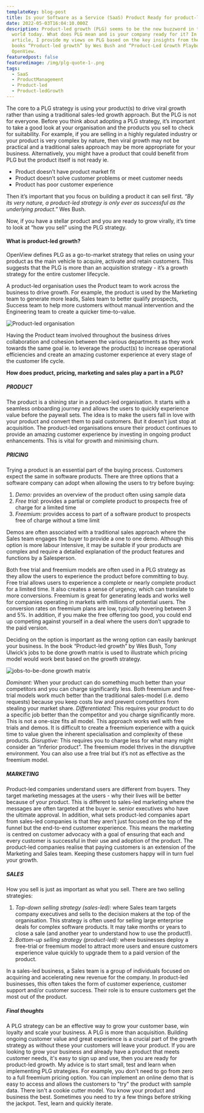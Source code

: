 ```yaml
---
templateKey: blog-post
title: Is your Software as a Service (SaaS) Product Ready for product-led growth?
date: 2022-05-03T16:04:10.000Z
description: Product-led growth (PLG) seems to be the new buzzword in the SaaS
  world today. What does PLG mean and is your company ready for it? In this
  article, I provide my views on PLG based on the key insights from the two
  books “Product-led growth” by Wes Bush and “Product-Led Growth Playbook” by
  OpenView. 
featuredpost: false
featuredimage: /img/plg-quote-1-.png
tags:
  - SaaS
  - ProductManagement
  - Product-led
  - Product-ledGrowth
---
```

The core to a PLG strategy is using your product(s) to drive viral growth rather than using a traditional sales-led growth approach. But the PLG is not for everyone. Before you think about adopting a PLG strategy, it’s important to take a good look at your organisation and the products you sell to check for suitability. For example, if you are selling in a highly regulated industry or your product is very complex by nature, then viral growth may not be practical and a traditional sales approach may be more appropriate for your business. Alternatively, you might have a product that could benefit from PLG but the product itself is not ready ie.

* Product doesn’t have product market fit 
* Product doesn’t solve customer problems or meet customer needs 
* Product has poor customer experience

Then it’s important that you focus on building a product it can sell first. *“By its very nature, a product-led strategy is only ever as successful as the underlying product.”* Wes Bush.

Now, if you have a stellar product and you are ready to grow virally, it’s time to look at “how you sell” using the PLG strategy. 

#### What is product-led growth?

OpenView defines PLG as a go-to-market strategy that relies on using your product as the main vehicle to acquire, activate and retain customers. This suggests that the PLG is more than an acquisition strategy - it’s a growth strategy for the entire customer lifecycle. 

A product-led organisation uses the Product team to work across the business to drive growth. For example, the product is used by the Marketing team to generate more leads, Sales team to better qualify prospects, Success team to help more customers without manual intervention and the Engineering team to create a quicker time-to-value.

![Product-led organisation](/img/product-led-organisation.png)

Having the Product team involved throughout the business drives collaboration and cohesion between the various departments as they work towards the same goal ie. to leverage the product(s) to increase operational efficiencies and create an amazing customer experience at every stage of the customer life cycle.

**How does product, pricing, marketing and sales play a part in a PLG?**

##### PRODUCT

The product is a shining star in a product-led organisation. It starts with a seamless onboarding journey and allows the users to quickly experience value before the paywall sets. The idea is to make the users fall in love with your product and convert them to paid customers. But it doesn’t just stop at acquisition. The product-led organisations ensure their product continues to provide an amazing customer experience by investing in ongoing product enhancements. This is vital for growth and minimising churn. 

##### PRICING

Trying a product is an essential part of the buying process. Customers expect the same in software products. There are three options that a software company can adopt when allowing the users to try before buying:

1. *Demo:* provides an overview of the product often using sample data 
2. *Free trial:* provides a partial or complete product to prospects free of charge for a limited time
3. *Freemium:* provides access to part of a software product to prospects free of charge without a time limit

Demos are often associated with a traditional sales approach where the Sales team engages the buyer to provide a one to one demo. Although this option is more labour intensive, it may be suitable if your products are complex and require a detailed explanation of the product features and functions by a Salesperson.

Both free trial and freemium models are often used in a PLG strategy as they allow the users to experience the product before committing to buy. Free trial allows users to experience a complete or nearly complete product for a limited time. It also creates a sense of urgency, which can translate to more conversions. Freemium is great for generating leads and works well for companies operating in markets with millions of potential users. The conversion rates on freemium plans are low, typically hovering between 3 and 5%. In addition, if you make the free offering too good, you could end up competing against yourself in a deal where the users don’t upgrade to the paid version.

Deciding on the option is important as the wrong option can easily bankrupt your business. In the book “Product-led growth” by Wes Bush, Tony Ulwick’s jobs to be done growth matrix is used to illustrate which pricing model would work best based on the growth strategy.

![jobs-to-be-done growth matrix](/img/tony-ulwick-s-jobs-to-be-done-growth-matrix-aps.png)

*Dominant:* When your product can do something much better than your competitors and you can charge significantly less. Both freemium and free-trial models work much better than the traditional sales-model (i.e. demo requests) because you keep costs low and prevent competitors from stealing your market share.
*Differentiated:* This requires your product to do a specific job better than the competitor and you charge significantly more. This is not a one-size fits all model. This approach works well with free trials and demos. It is difficult to create a freemium experience with a quick time to value given the inherent specialisation and complexity of these products.
*Disruptive:* This requires you to charge less for what many might consider an “inferior product”. The freemium model thrives in the disruptive environment. You can also use a free trial but it’s not as effective as the freemium model. 

##### MARKETING

Product-led companies understand users are different from buyers. They target marketing messages at the users - why their lives will be better because of your product. This is different to sales-led marketing where the messages are often targeted at the buyer ie. senior executives who have the ultimate approval. In addition, what sets product-led companies apart from sales-led companies is that they aren’t just focused on the top of the funnel but the end-to-end customer experience. This means the marketing is centred on customer advocacy with a goal of ensuring that each and every customer is successful in their use and adoption of the product. The product-led companies realise that paying customers is an extension of the Marketing and Sales team. Keeping these customers happy will in turn fuel your growth.

##### SALES

How you sell is just as important as what you sell. There are two selling strategies: 

1. *Top-down selling strategy (sales-led):* where Sales team targets company executives and sells to the decision makers at the top of the organisation. This strategy is often used for selling large enterprise deals for complex software products. It may take months or years to close a sale (and another year to understand how to use the product!).
2. *Bottom-up selling strategy (product-led):* where businesses deploy a free-trial or freemium model to attract more users and ensure customers experience value quickly to upgrade them to a paid version of the product.

In a sales-led business, a Sales team is a group of individuals focused on acquiring and accelerating new revenue for the company. In product-led businesses, this often takes the form of customer experience, customer support and/or customer success. Their role is to ensure customers get the most out of the product.

##### Final thoughts

A PLG strategy can be an effective way to grow your customer base, win loyalty and scale your business. A PLG is more than acquisition. Building ongoing customer value and great experience is a crucial part of the growth strategy as without these your customers will leave your product. If you are looking to grow your business and already have a product that meets customer needs, it's easy to sign up and use, then you are ready for product-led growth. My advice is to start small, test and learn when implementing PLG strategies. For example, you don't need to go from zero to a full freemium pricing option. You can implement an online demo that is easy to access and allows the customers to "try" the product with sample data. There isn't a cookie cutter model. You know your product and business the best. Sometimes you need to try a few things before striking the jackpot. Test, learn and quickly iterate.